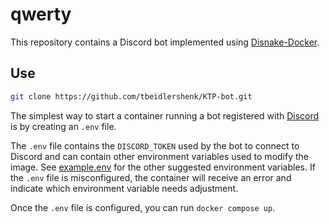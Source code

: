 # qwerty

This repository contains a Discord bot implemented using [Disnake-Docker](https://github.com/jlgingrich/Disnake-Docker).

## Use

```bash
git clone https://github.com/tbeidlershenk/KTP-bot.git
```

The simplest way to start a container running a bot registered with [Discord](https://discord.com/developers/applications) is by creating an `.env` file.

The `.env` file contains the `DISCORD_TOKEN` used by the bot to connect to Discord and can contain other environment variables used to modify the image. See [example.env](./example.env) for the other suggested environment variables. If the `.env` file is misconfigured, the container will receive an error and indicate which environment variable needs adjustment.

Once the `.env` file is configured, you can run `docker compose up`.
